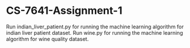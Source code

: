 # CS-7641-Assignment-1

Run indian_liver_patient.py for running the machine learning algorithm for indian liver patient dataset.
Run wine.py for running the machine learning algorithm for wine quality dataset.

